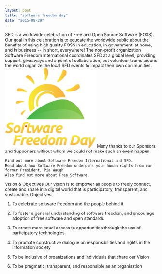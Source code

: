```yaml
---
layout: post
title: "software freedom day"
date: "2015-08-29"
---
```

SFD is a worldwide celebration of Free and Open Source Software (FOSS). Our goal in this celebration is to educate the worldwide public about the benefits of using high quality FOSS in education, in government, at home, and in business -- in short, everywhere! The non-profit organization Software Freedom International coordinates SFD at a global level, providing support, giveaways and a point of collaboration, but volunteer teams around the world organize the local SFD events to impact their own communities.
![software-freedom-day-2011](/res/software-freedom-day-2011-logo300px.png)
Many thanks to our Sponsors and Supporters without whom we could not make such an event happen.

    Find out more about Software Freedom International and SFD.
    Read about how Software Freedom underpins your human rights from our former President, Pia Waugh
    Also find out more about Free Software.

Vision & Objectives
Our vision is to empower all people to freely connect, create and share in a digital world that is participatory, transparent, and sustainable.
Objectives

1. To celebrate software freedom and the people behind it

2. To foster a general understanding of software freedom, and encourage adoption of free software and open standards

3. To create more equal access to opportunities through the use of participatory technologies

4. To promote constructive dialogue on responsibilities and rights in the information society

5. To be inclusive of organizations and individuals that share our Vision

6. To be pragmatic, transparent, and responsible as an organisation
